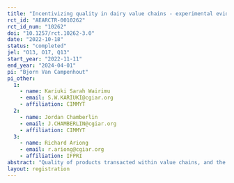 ```yaml
---
title: "Incentivizing quality in dairy value chains - experimental evidence from Uganda"
rct_id: "AEARCTR-0010262"
rct_id_num: "10262"
doi: "10.1257/rct.10262-3.0"
date: "2022-10-18"
status: "completed"
jel: "O13, O17, Q13"
start_year: "2022-11-11"
end_year: "2024-04-01"
pi: "Bjorn Van Campenhout"
pi_other:
  1:
    - name: Kariuki Sarah Wairimu
    - email: S.W.KARIUKI@cgiar.org
    - affiliation: CIMMYT
  2:
    - name: Jordan Chamberlin
    - email: J.CHAMBERLIN@cgiar.org
    - affiliation: CIMMYT
  3:
    - name: Richard Ariong
    - email: r.ariong@cgiar.org
    - affiliation: IFPRI
abstract: "Quality of products transacted within value chains, and the preservation of quality throughout the chain, is central to value chain development. In Uganda, we find that there is a clear demand from dairy processors for better quality raw milk and substantial scope for quality improvement at the dairy farmer level, yet a market for quality does not develop, holding back further value chain transformation. In this study, we test two potential reasons why a market for quality does not develop through a field experiment with randomized interventions at different levels of the value chain. At the dairy farmer level, we conjecture that farmers are paying attention to the wrong quality attributes and design a video-based information campaign to point out what the quality parameters are that matter for processors. We also provide them with a small incentive to put what they learned into practice. Midstream, at milk collection centers where milk is bulked and chilled, we install technology that enables for quick and cheap testing of the milk that is brought in. We look at impact of both interventions at both farmer and milk collection center level and consider outcomes such as milk quality, prices received and quantities transacted. "
layout: registration
---
```


